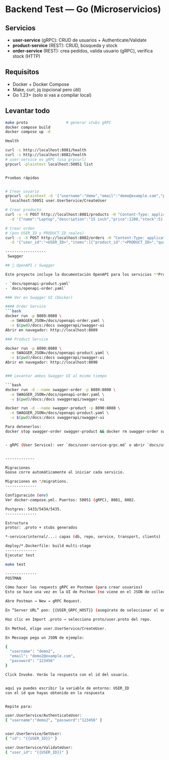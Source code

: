 # Backend Test — Go (Microservicios)

## Servicios
- **user-service** (gRPC): CRUD de usuarios + Authenticate/Validate
- **product-service** (REST): CRUD, búsqueda y stock
- **order-service** (REST): crea pedidos, valida usuario (gRPC), verifica stock (HTTP)

## Requisitos
- Docker + Docker Compose
- Make, curl, jq (opcional pero útil)
- Go 1.23+ (solo si vas a compilar local)

## Levantar todo
```bash
make proto                 # generar stubs gRPC
docker compose build
docker compose up -d

Health

curl -s http://localhost:8081/health
curl -s http://localhost:8082/health
# user-service es gRPC (usa grpcurl)
grpcurl -plaintext localhost:50051 list


Pruebas rápidas


# Crear usuario
grpcurl -plaintext -d '{"username":"demo","email":"demo@example.com","password":"123456"}' \
  localhost:50051 user.UserService/CreateUser

# Crear producto
curl -s -X POST http://localhost:8081/products -H "Content-Type: application/json" \
  -d '{"name":"Laptop","description":"15 inch","price":1200,"stock":5}'

# Crear orden
# (pon USER_ID y PRODUCT_ID reales)
curl -s -X POST http://localhost:8082/orders -H "Content-Type: application/json" \
  -d '{"user_id":"<USER_ID>","items":[{"product_id":"<PRODUCT_ID>","quantity":2}]}'

------------------
 Swagger

## 📜 OpenAPI / Swagger

Este proyecto incluye la documentación OpenAPI para los servicios **Product** y **Order**.

- `docs/openapi-product.yaml`
- `docs/openapi-order.yaml`

### Ver en Swagger UI (Docker)

#### Order Service
```bash
docker run -p 8089:8080 \
  -e SWAGGER_JSON=/docs/openapi-order.yaml \
  -v $(pwd)/docs:/docs swaggerapi/swagger-ui
Abrir en navegador: http://localhost:8089

### Product Service

docker run -p 8090:8080 \
  -e SWAGGER_JSON=/docs/openapi-product.yaml \
  -v $(pwd)/docs:/docs swaggerapi/swagger-ui
Abrir en navegador: http://localhost:8090


### Levantar ambos Swagger UI al mismo tiempo

```bash
docker run -d --name swagger-order -p 8089:8080 \
  -e SWAGGER_JSON=/docs/openapi-order.yaml \
  -v $(pwd)/docs:/docs swaggerapi/swagger-ui

docker run -d --name swagger-product -p 8090:8080 \
  -e SWAGGER_JSON=/docs/openapi-product.yaml \
  -v $(pwd)/docs:/docs swaggerapi/swagger-ui

Para detenerlos:
docker stop swagger-order swagger-product && docker rm swagger-order swagger-product


- gRPC (User Service): ver `docs/user-service-grpc.md` o abrir `docs/user-service-grpc.html`


-------------

Migraciones
Goose corre automáticamente al iniciar cada servicio.

Migraciones en */migrations.
--------------

Configuración (env)
Ver docker-compose.yml. Puertos: 50051 (gRPC), 8081, 8082.

Postgres: 5433/5434/5435.
--------------

Estructura
proto/: .proto + stubs generados

*-service/internal/...: capas (db, repo, service, transport, clients)

deploy/*.Dockerfile: build multi-stage
--------------
Ejecutar test

make test

--------------
POSTMAN

Cómo hacer los requests gRPC en Postman (para crear usuarios)
Esto se hace una vez en la UI de Postman (no viene en el JSON de collection estándar).

Abre Postman → New → gRPC Request.

En “Server URL” pon: {{USER_GRPC_HOST}} (asegúrate de seleccionar el entorno backend-test).

Haz clic en Import .proto → selecciona proto/user.proto del repo.

En Method, elige user.UserService/CreateUser.

En Message pega un JSON de ejemplo:

{
  "username": "demo2",
  "email": "demo2@example.com",
  "password": "123456"
}

Click Invoke. Verás la respuesta con el id del usuario.


aquí ya puedes escribir la variable de entorno: USER_ID 
con el id que hayas obtenido en la respuesta


Repite para:

user.UserService/AuthenticateUser:
{ "username":"demo2", "password":"123456" }


user.UserService/GetUser:
{ "id": "{{USER_ID}}" }

user.UserService/ValidateUser:
{ "user_id": "{{USER_ID}}" }

